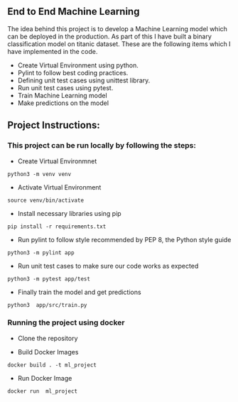 ## End to End Machine Learning

The idea behind this project is to develop a Machine Learning model which can be deployed in the production. As part of this I have built a binary classification model on titanic dataset.
These are the following items which I have implemented in the code.
+ Create Virtual Environment using python.
+ Pylint to follow best coding practices.
+ Defining unit test cases using unittest library.
+ Run unit test cases using pytest.
+ Train Machine Learning model
+ Make predictions on the model

## Project Instructions:

### This project can be run locally by following the steps:

+ Create Virtual Environmnet
```
python3 -m venv venv
```
+ Activate Virtual Environment

```
source venv/bin/activate
```
+ Install necessary libraries using pip

```
pip install -r requirements.txt 
```
+ Run pylint to follow style recommended by PEP 8, the Python style guide
```
python3 -m pylint app
```
+ Run unit test cases to make sure our code works as expected
```
python3 -m pytest app/test
```
+ Finally train the model and get predictions
```
python3  app/src/train.py
```

### Running the project using docker  

+ Clone the repository 

+ Build Docker Images
```
docker build . -t ml_project
```
+ Run Docker Image
```
docker run  ml_project
```


